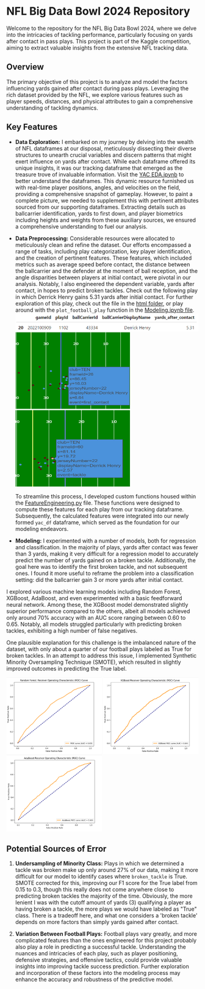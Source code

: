 # NFL Big Data Bowl 2024 Repository

Welcome to the repository for the NFL Big Data Bowl 2024, where we delve into the intricacies of tackling performance, particularly focusing on yards after contact in pass plays. This project is part of the Kaggle competition, aiming to extract valuable insights from the extensive NFL tracking data.

## Overview

The primary objective of this project is to analyze and model the factors influencing yards gained after contact during pass plays. Leveraging the rich dataset provided by the NFL, we explore various features such as player speeds, distances, and physical attributes to gain a comprehensive understanding of tackling dynamics.

## Key Features

- **Data Exploration:** I embarked on my journey by delving into the wealth of NFL dataframes at our disposal, meticulously dissecting their diverse structures to unearth crucial variables and discern patterns that might exert influence on yards after contact. While each dataframe offered its unique insights, it was our tracking dataframe that emerged as the treasure trove of invaluable information. Visit the [YAC EDA.ipynb](https://github.com/quincy928/BDB-2024/blob/main/YAC%20EDA.ipynb) to better understand the dataframes. This dynamic resource furnished us with real-time player positions, angles, and velocities on the field, providing a comprehensive snapshot of gameplay. However, to paint a complete picture, we needed to supplement this with pertinent attributes sourced from our supporting dataframes. Extracting details such as ballcarrier identification, yards to first down, and player biometrics including heights and weights from these auxiliary sources, we ensured a comprehensive understanding to fuel our analysis.

- **Data Preprocessing:** Considerable resources were allocated to meticulously clean and refine the dataset. Our efforts encompassed a range of tasks, including play categorization, key player identification, and the creation of pertinent features. These features, which included metrics such as average speed before contact, the distance between the ballcarrier and the defender at the moment of ball reception, and the angle disparities between players at initial contact, were pivotal in our analysis. Notably, I also engineered the dependent variable, yards after contact, in hopes to predict broken tackles. Check out the following play in which Derrick Henry gains 5.31 yards after initial contact. For further exploration of this play, check out the file in the [html folder](https://github.com/quincy928/BDB-2024/tree/main/html), or play around with the `plot_football_play` function in the [Modeling.ipynb file](https://github.com/quincy928/BDB-2024/blob/main/Modeling.ipynb).
![Alt Text](images/Henry0.png)
<img src="images/Henry1.png" alt="Alt Text" width="300" height="200">                                              <img src="images/Henry2.png" alt="Alt Text" width="300" height="200">



  To streamline this process, I developed custom functions housed within the [FeatureEngineering.py](https://github.com/quincy928/BDB-2024/blob/main/YAC%20EDA.ipynb) file. These functions were designed to compute these features for each play from our tracking dataframe. Subsequently, the calculated features were integrated into our newly formed `yac_df` dataframe, which served as the foundation for our modeling endeavors.

- **Modeling:** I experimented with a number of models, both for regression and classification. In the majority of plays, yards after contact was fewer than 3 yards, making it very difficult for a regression model to accurately predict the number of yards gained on a broken tackle. Additionally, the goal here was to identify the first broken tackle, and not subsequent ones. I found it more useful to reframe the problem into a classification setting: did the ballcarrier gain 3 or more yards after initial contact.

I explored various machine learning models including Random Forest, XGBoost, AdaBoost, and even experimented with a basic feedforward neural network. Among these, the XGBoost model demonstrated slightly superior performance compared to the others, albeit all models achieved only around 70% accuracy with an AUC score ranging between 0.60 to 0.65. Notably, all models struggled particularly with predicting broken tackles, exhibiting a high number of false negatives.

One plausible explanation for this challenge is the imbalanced nature of the dataset, with only about a quarter of our football plays labeled as True for broken tackles. In an attempt to address this issue, I implemented Synthetic Minority Oversampling Technique (SMOTE), which resulted in slightly improved outcomes in predicting the True label.
  
<img src="images/rf_roc.png" alt="Alt Text" width="250" height="200"> <img src="images/xg_roc.png" alt="Alt Text" width="250" height="200"> <img src="images/ada_roc.png" alt="Alt Text" width="250" height="200">

## Potential Sources of Error

1. **Undersampling of Minority Class:**
   Plays in which we determined a tackle was broken make up only around 27% of our data, making it more difficult for our model to identify cases where `broken_tackle` is True. SMOTE corrected for this, improving our F1 score for the True label from 0.15 to 0.3, though this really does not come anywhere close to predicting broken tackles the majority of the time. Obviously, the more lenient I was with the cutoff amount of yards (3) qualifying a player as having broken a tackle, the more plays we would have labeled as "True" class. There is a tradeoff here, and what one considers a 'broken tackle' depends on more factors than simply yards gained after contact. 

2. **Variation Between Football Plays:**
   Football plays vary greatly, and more complicated features than the ones engineered for this project probably also play a role in predicting a successful tackle. Understanding the nuances and intricacies of each play, such as player positioning, defensive strategies, and offensive tactics, could provide valuable insights into improving tackle success prediction. Further exploration and incorporation of these factors into the modeling process may enhance the accuracy and robustness of the predictive model.

